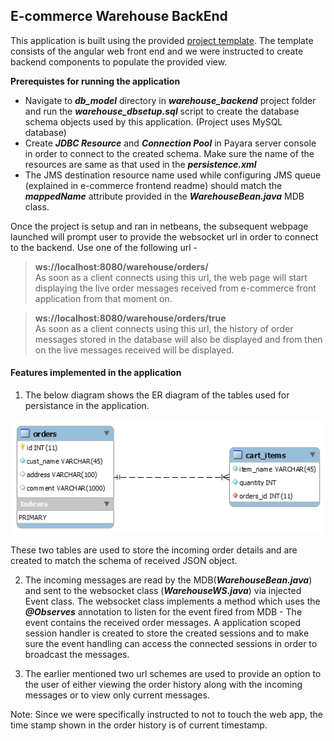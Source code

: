 E-commerce Warehouse BackEnd
----------------------------

This application is built using the provided [project template](https://github.com/chukmunnlee/ejava2017_ca1). The template consists of the angular web front end and we were instructed to create backend components to populate the provided view.

__Prerequistes for running the application__
* Navigate to ***db_model*** directory in ***warehouse_backend*** project folder and run the ***warehouse_dbsetup.sql*** script to create the database schema objects used by this application. (Project uses MySQL database) 
* Create ***JDBC Resource*** and ***Connection Pool*** in Payara server console in order to connect to the created schema. Make sure the name of the resources are same as that used in the ***persistence.xml***  
* The JMS destination resource name used while configuring JMS queue (explained in e-commerce frontend readme) should match the ***mappedName*** attribute provided in the ***WarehouseBean.java*** MDB class.

Once the project is setup and ran in netbeans, the subsequent webpage launched will prompt user to provide the websocket url in order to connect to the backend. Use one of the following url -

> __ws://localhost:8080/warehouse/orders/__  
>As soon as a client connects using this url, the web page will start displaying the live order messages received from e-commerce front application from that moment on.

>__ws://localhost:8080/warehouse/orders/true__  
>As soon as a client connects using this url, the history of order messages stored in the database will also be displayed and from then on the live messages received will be displayed.

#### Features implemented in the application ####


1. The below diagram shows the ER diagram of the tables used for persistance in the application.
<p align="center">
  <img src="db_model/ER_diagram.png" alt="ER diagram"/>
</p>  
These two tables are used to store the incoming order details and are created to match the schema of received JSON object.

2. The incoming messages are read by the MDB(***WarehouseBean.java***) and sent to the websocket class (***WarehouseWS.java***) via injected Event class. The websocket class implements a method which uses the ***@Observes*** annotation to listen for the event fired from MDB - The event contains the received order messages. A application scoped session handler is created to store the created sessions and to make sure the event handling can access the connected sessions in order to broadcast the messages. 

3. The earlier mentioned two url schemes are used to provide an option to the user of either viewing the order history along with the incoming messages or to view only current messages.

Note: Since we were specifically instructed to not to touch the web app, the time stamp shown in the order history is of current timestamp. 



